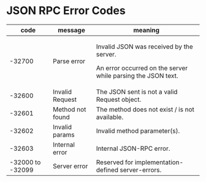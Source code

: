 # JSON RPC Error Codes

| **code**         | **message**      | **meaning**                                                                                                        |
| ---------------- | ---------------- | ------------------------------------------------------------------------------------------------------------------ |
| -32700           | Parse error      | <p>Invalid JSON was received by the server.</p><p>An error occurred on the server while parsing the JSON text.</p> |
| -32600           | Invalid Request  | The JSON sent is not a valid Request object.                                                                       |
| -32601           | Method not found | The method does not exist / is not available.                                                                      |
| -32602           | Invalid params   | Invalid method parameter(s).                                                                                       |
| -32603           | Internal error   | Internal JSON-RPC error.                                                                                           |
| -32000 to -32099 | Server error     | Reserved for implementation-defined server-errors.                                                                 |
